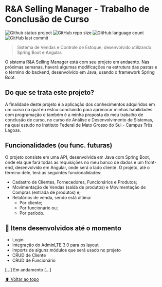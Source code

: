 # R&A Selling Manager - Trabalho de Conclusão de Curso

![Github status project](http://img.shields.io/static/v1?label=STATUS&message=EM%20DESENVOLVIMENTO&color=GREEN&style=for-the-badge)
![GitHub repo size](https://img.shields.io/github/repo-size/RafaelMoreira96/sistema-vendas?style=for-the-badge)
![GitHub language count](https://img.shields.io/github/languages/count/RafaelMoreira96/sistema-vendas?style=for-the-badge)
![GitHub last commit](https://img.shields.io/github/last-commit/RafaelMoreira96/sistema-vendas?style=for-the-badge)

> Sistema de Vendas e Controle de Estoque, desenvolvido utilizando Spring Boot e Angular.

O sistema R&A Selling Manager está com seu projeto em andaento. Nas próximas semanas, haverá algumas modificações na estrutura das pastas e o término do backend, desenvolvido em Java, usando o framework Spring Boot.

## Do que se trata este projeto?

<p> A finalidade deste projeto é a aplicação dos conhecimentos adquiridos em um curso na qual eu estou concluindo para aprimorar minhas habilidades com programação e também é a minha proposta do meu trabalho de conclusão de curso, no curso de Análise e Desenvolvimento de Sistemas, na qual estudo no Instituto Federal de Mato Grosso do Sul - Campus Três Lagoas. </p>

## Funcionalidades (ou func. futuras)

<p> O projeto consiste em uma API, desenvolvida em Java com Spring Boot, onde ela que fará todas as requisições no meu banco de dados e um front-end, desenvolvido em Angular, onde será o lado cliente. O projeto, até o término dele, terá as seguintes funcionalidades: </p> 
<ul>
  <li> Cadastro de Clientes, Fornecedores, Funcionários e Produtos;</li>
  <li> Movimentação de Vendas (saída de produtos) e Movimentação de Compras (entrada de produtos) e;</li>
  <li>
    Relatórios de venda, sendo está última:
    <ul>
      <li> Por cliente;</li>
      <li> Por funcionário ou;</li>
      <li> Por período.</li>
    </ul>
  </li>
</ul>

## 🚀 Itens desenvolvidos até o momento

<ul>
  <li> Login </li>
  <li> Integração do AdminLTE 3.0 para os layout </li>
  <li> Imports de alguns módulos que será usado no projeto </li>
  <li> CRUD de Cliente </li>
  <li> CRUD de Funcionário </li>

</ul>
[...] Em andamento [...]

[⬆ Voltar ao topo](#nome-do-projeto)<br>
